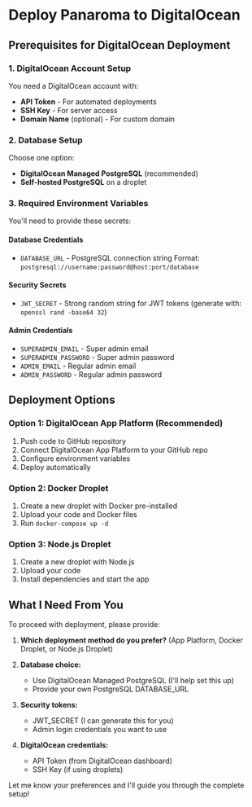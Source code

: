 # Deploy Panaroma to DigitalOcean

## Prerequisites for DigitalOcean Deployment

### 1. DigitalOcean Account Setup
You need a DigitalOcean account with:
- **API Token** - For automated deployments
- **SSH Key** - For server access
- **Domain Name** (optional) - For custom domain

### 2. Database Setup
Choose one option:
- **DigitalOcean Managed PostgreSQL** (recommended)
- **Self-hosted PostgreSQL** on a droplet

### 3. Required Environment Variables
You'll need to provide these secrets:

#### Database Credentials
- `DATABASE_URL` - PostgreSQL connection string
  Format: `postgresql://username:password@host:port/database`

#### Security Secrets
- `JWT_SECRET` - Strong random string for JWT tokens (generate with: `openssl rand -base64 32`)

#### Admin Credentials
- `SUPERADMIN_EMAIL` - Super admin email
- `SUPERADMIN_PASSWORD` - Super admin password
- `ADMIN_EMAIL` - Regular admin email  
- `ADMIN_PASSWORD` - Regular admin password

## Deployment Options

### Option 1: DigitalOcean App Platform (Recommended)
1. Push code to GitHub repository
2. Connect DigitalOcean App Platform to your GitHub repo
3. Configure environment variables
4. Deploy automatically

### Option 2: Docker Droplet
1. Create a new droplet with Docker pre-installed
2. Upload your code and Docker files
3. Run `docker-compose up -d`

### Option 3: Node.js Droplet
1. Create a new droplet with Node.js
2. Upload your code
3. Install dependencies and start the app

## What I Need From You

To proceed with deployment, please provide:

1. **Which deployment method do you prefer?** (App Platform, Docker Droplet, or Node.js Droplet)

2. **Database choice:**
   - Use DigitalOcean Managed PostgreSQL (I'll help set this up)
   - Provide your own PostgreSQL DATABASE_URL

3. **Security tokens:**
   - JWT_SECRET (I can generate this for you)
   - Admin login credentials you want to use

4. **DigitalOcean credentials:**
   - API Token (from DigitalOcean dashboard)
   - SSH Key (if using droplets)

Let me know your preferences and I'll guide you through the complete setup!
